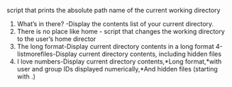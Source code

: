 script that prints the absolute path name of the current working directory
1. What’s in there? -Display the contents list of your current directory.
2. There is no place like home - script that changes the working directory to the user’s home director
3. The long format-Display current directory contents in a long format
4-listmorefiles-Display current directory contents, including hidden files
5. I love numbers-Display current directory contents,*Long format,*with user and group IDs displayed numerically,*And hidden files (starting with .)
